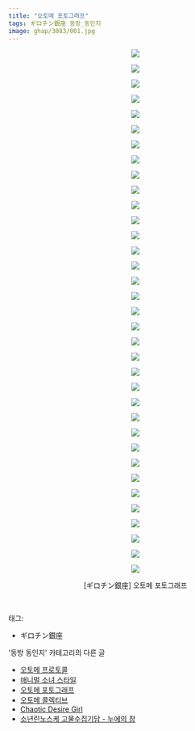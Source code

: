 ```yaml
---
title: "오토메 포토그래프"
tags: ギロチン銀座 동방_동인지
image: ghap/3083/001.jpg
---
```

<div class="article">
<p style="text-align: center; clear: none; float: none;"><img src="{{ site.nasurl }}/ghap/3083/001.jpg"/></p>
<p style="text-align: center; clear: none; float: none;"><img src="{{ site.nasurl }}/ghap/3083/002.jpg"/></p>
<p style="text-align: center; clear: none; float: none;"><img src="{{ site.nasurl }}/ghap/3083/003.jpg"/></p>
<p style="text-align: center; clear: none; float: none;"><img src="{{ site.nasurl }}/ghap/3083/004.jpg"/></p>
<p style="text-align: center; clear: none; float: none;"><img src="{{ site.nasurl }}/ghap/3083/005.jpg"/></p>
<p style="text-align: center; clear: none; float: none;"><img src="{{ site.nasurl }}/ghap/3083/006.jpg"/></p>
<p style="text-align: center; clear: none; float: none;"><img src="{{ site.nasurl }}/ghap/3083/007.jpg"/></p>
<p style="text-align: center; clear: none; float: none;"><img src="{{ site.nasurl }}/ghap/3083/008.jpg"/></p>
<p style="text-align: center; clear: none; float: none;"><img src="{{ site.nasurl }}/ghap/3083/009.jpg"/></p>
<p style="text-align: center; clear: none; float: none;"><img src="{{ site.nasurl }}/ghap/3083/010.jpg"/></p>
<p style="text-align: center; clear: none; float: none;"><img src="{{ site.nasurl }}/ghap/3083/011.jpg"/></p>
<p style="text-align: center; clear: none; float: none;"><img src="{{ site.nasurl }}/ghap/3083/012.jpg"/></p>
<p style="text-align: center; clear: none; float: none;"><img src="{{ site.nasurl }}/ghap/3083/013.jpg"/></p>
<p style="text-align: center; clear: none; float: none;"><img src="{{ site.nasurl }}/ghap/3083/014.jpg"/></p>
<p style="text-align: center; clear: none; float: none;"><img src="{{ site.nasurl }}/ghap/3083/015.jpg"/></p>
<p style="text-align: center; clear: none; float: none;"><img src="{{ site.nasurl }}/ghap/3083/016.jpg"/></p>
<p style="text-align: center; clear: none; float: none;"><img src="{{ site.nasurl }}/ghap/3083/017.jpg"/></p>
<p style="text-align: center; clear: none; float: none;"><img src="{{ site.nasurl }}/ghap/3083/018.jpg"/></p>
<p style="text-align: center; clear: none; float: none;"><img src="{{ site.nasurl }}/ghap/3083/019.jpg"/></p>
<p style="text-align: center; clear: none; float: none;"><img src="{{ site.nasurl }}/ghap/3083/020.jpg"/></p>
<p style="text-align: center; clear: none; float: none;"><img src="{{ site.nasurl }}/ghap/3083/021.jpg"/></p>
<p style="text-align: center; clear: none; float: none;"><img src="{{ site.nasurl }}/ghap/3083/022.jpg"/></p>
<p style="text-align: center; clear: none; float: none;"><img src="{{ site.nasurl }}/ghap/3083/023.jpg"/></p>
<p style="text-align: center; clear: none; float: none;"><img src="{{ site.nasurl }}/ghap/3083/024.jpg"/></p>
<p style="text-align: center; clear: none; float: none;"><img src="{{ site.nasurl }}/ghap/3083/025.jpg"/></p>
<p style="text-align: center; clear: none; float: none;"><img src="{{ site.nasurl }}/ghap/3083/026.jpg"/></p>
<p style="text-align: center; clear: none; float: none;"><img src="{{ site.nasurl }}/ghap/3083/027.jpg"/></p>
<p style="text-align: center; clear: none; float: none;"><img src="{{ site.nasurl }}/ghap/3083/028.jpg"/></p>
<p style="text-align: center; clear: none; float: none;"><img src="{{ site.nasurl }}/ghap/3083/029.jpg"/></p>
<p style="text-align: center; clear: none; float: none;"><img src="{{ site.nasurl }}/ghap/3083/030.jpg"/></p>
<p style="text-align: center; clear: none; float: none;"><img src="{{ site.nasurl }}/ghap/3083/031.jpg"/></p>
<p style="text-align: center; clear: none; float: none;"><img src="{{ site.nasurl }}/ghap/3083/032.jpg"/></p>
<p style="text-align: center; clear: none; float: none;"><img src="{{ site.nasurl }}/ghap/3083/033.jpg"/></p>
<p style="text-align: center; clear: none; float: none;"><img src="{{ site.nasurl }}/ghap/3083/034.jpg"/></p>
<p style="text-align: center; clear: none; float: none;"><img src="{{ site.nasurl }}/ghap/3083/035.jpg"/></p>
<p style="text-align: center; clear: none; float: none;">[ギロチン銀座] 오토메 포토그래프</p>
<p><br/></p>
</div><div class="tagTrail">
<p>태그: </p>
<ul>
<li>ギロチン銀座</li>
</ul>
</div><div class="another">
<p>'동방 동인지' 카테고리의 다른 글</p>
<ul>
<li><a href="/2017-01-06-ghap_3085">오토메 프로토콜</a></li>
<li><a href="/2017-01-06-ghap_3084">애니멀 소녀 스타일</a></li>
<li><a href="/2017-01-06-ghap_3083">오토메 포토그래프</a></li>
<li><a href="/2017-01-06-ghap_3082">오토메 콜렉티브</a></li>
<li><a href="/2017-01-05-ghap_3081">Chaotic Desire Girl</a></li>
<li><a href="/2017-01-05-ghap_3080">소년린노스케 고물수집기담 - 누에의 장</a></li>
</ul>
</div><div class="cb_module cb_fluid">
<div class="cb_wrt cb_profile">
</div><!-- commentList close -->
</div>